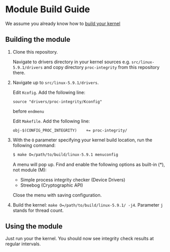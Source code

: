 # Module Build Guide

We assume you already know how to [build your kernel](KERNEL.md)

## Building the module

1. Clone this repository.

   Navigate to drivers directory in your kernel sources e.g. `src/linux-5.9.1/drivers` and copy directory `proc-integrity` from this repository there.

2. Navigate up to `src/linux-5.9.1/drivers`.

   Edit `Kcofig`. Add the following line:

   `source "drivers/proc-integrity/Kconfig"`

   before `endmenu`

   Edit `Makefile`. Add the following line:

   `obj-$(CONFIG_PROC_INTEGRITY)	+= proc-integrity/`

3. With the `O` parameter specifying your kernel build location, run the following command:

   ```bash
   $ make O=/path/to/build/linux-5.9.1 menuconfig
   ```

   A menu will pop up. Find and enable the following options as built-in (*), not module (M):

   - Simple process integrity checker (Device Drivers)
   - Streebog (Cryptographic API)

   Close the menu with saving configuration.

4. Build the kernel: `make O=/path/to/build/linux-5.9.1/ -j4`. Parameter `j` stands for thread count.

## Using the module

Just run your the kernel. You should now see integrity check results at regular intervals.
